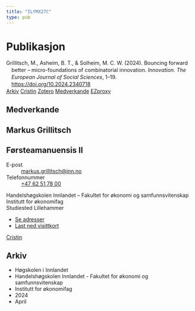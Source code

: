```yaml
---
title: "ILYMX27C"
type: pub
---
```

<h1>Publikasjon</h1>
<article id="csl-bib-container-ILYMX27C" class="csl-bib-container">
  <div class="csl-bib-body" style="line-height: 1.35; padding-left: 1em; text-indent:-1em;">
  <div class="csl-entry">Grillitsch, M., Asheim, B. T., &amp; Solheim, M. C. W. (2024). Bouncing forward better &#x2013; micro-foundations of combinatorial innovation. <i>Innovation. The European Journal of Social Sciences</i>, 1&#x2013;19. <a href="https://doi.org/10.2024.2340718">https://doi.org/10.2024.2340718</a></div>
</div>
  <div class="csl-bib-buttons">
    <a href="#taxonomy-article-ILYMX27C" class="csl-bib-button">Arkiv</a>
    <a href="https://app.cristin.no/results/show.jsf?id=2262287" alt="Cristin URL" class="csl-bib-button">Cristin</a>
    <a href="http://zotero.org/groups/5402882/items/ILYMX27C" alt="Zotero URL" class="csl-bib-button">Zotero</a>
    <a href="#contributors-article-ILYMX27C" class="csl-bib-button">Medverkande</a>
    <a href="http://ezproxy.inn.no/login?url=https://doi.org/10.2024.2340718" class="csl-bib-button">EZproxy</a>
  </div>
  <div id="csl-bib-meta-container-ILYMX27C"></div>
</article>
<div id="csl-bib-meta-ILYMX27C" class="csl-bib-meta">
  <article id="contributors-article-ILYMX27C" class="contributors-article">
    <h1>Medverkande</h1>
    <div class="personas"> <div class="vrtx-hinn-person-card"> <div class="photo"> <i class="lar la-user-circle missing-person"></i> </div> <div class="info"> <hgroup><h1>Markus Grillitsch</h1> <h2>Førsteamanuensis II</h2> </hgroup><dl> <dt>E-post</dt> <dd> <a href="mailto:markus.grillitsch@inn.no">markus.grillitsch@inn.no</a> </dd> <dt>Telefonnummer</dt> <dd><a href="tel:+4762517800"> +47 62 51 78 00 </a></dd> </dl> <p> Handelshøgskolen Innlandet – Fakultet for økonomi og samfunnsvitenskap<br> Institutt for økonomifag<br> Studiested Lillehammer </p> <ul class="vrtx-hinn-links"> <li><a href="https://www.inn.no/finn-en-ansatt/markus-grillitsch.html#vrtx-hinn-addresses">Se adresser</a></li> <li><a href="https://www.inn.no/finn-en-ansatt/markus-grillitsch.html?vrtx=vcf">Last ned visittkort</a></li> </ul> </div> </div> <a href="https://app.cristin.no/persons/show.jsf?id=1318006" alt="Cristin URL" class="personas-cristin">Cristin</a> </div>
  </article>
  <article id="taxonomy-article-ILYMX27C" class="taxonomy-article">
    <h1>Arkiv</h1>
    <ul>
      <li>Høgskolen i Innlandet</li>
      <li>Handelshøgskolen Innlandet - Fakultet for økonomi og samfunnsvitenskap</li>
      <li>Institutt for økonomifag</li>
      <li>2024</li>
      <li>April</li>
    </ul>
  </article>
</div>
